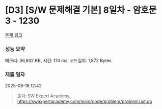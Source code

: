 # [D3] [S/W 문제해결 기본] 8일차 - 암호문3 - 1230 

[문제 링크](https://swexpertacademy.com/main/code/problem/problemDetail.do?contestProbId=AV14zIwqAHwCFAYD) 

### 성능 요약

메모리: 36,932 KB, 시간: 174 ms, 코드길이: 1,872 Bytes

### 제출 일자

2025-08-16 12:42



> 출처: SW Expert Academy, https://swexpertacademy.com/main/code/problem/problemList.do